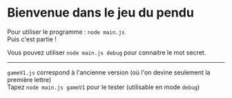 # Bienvenue dans le jeu du pendu  
Pour utiliser le programme : `node main.js`  
Puis c'est partie !  

Vous pouvez utiliser `node main.js debug` pour connaitre le mot secret.

  ---------------------------
`gameV1.js` correspond à l'ancienne version (où l'on devine seulement la première lettre)  
Tapez `node main.js gameV1` pour le tester (utilisable en mode `debug`)